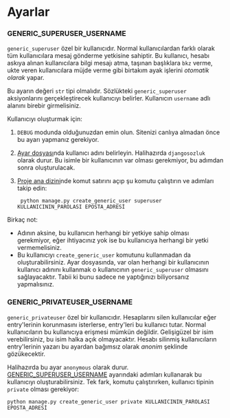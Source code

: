 # Ayarlar

### GENERIC_SUPERUSER_USERNAME
`generic_superuser` özel bir kullanıcıdır. Normal kullanıcılardan farklı olarak
tüm kullanıcılara mesaj gönderme yetkisine sahiptir. Bu kullanıcı, hesabı askıya
alınan kullanıcılara bilgi mesajı atma, taşınan başlıklara `bkz` verme,
ukte veren kullanıcılara müjde verme gibi birtakım ayak işlerini *otomatik olarak*
yapar.

Bu ayarın değeri `str` tipi olmalıdır. Sözlükteki `generic_superuser` aksiyonlarını
gerçekleştirecek kullanıcıyı belirler. Kullanıcın `username` adlı alanını birebir
girmelisiniz.

Kullanıcıyı oluşturmak için:

1. `DEBUG` modunda olduğunuzdan emin olun. Sitenizi canlıya almadan önce bu
ayarı yapmanız gerekiyor.
2. [Ayar dosyası](/dictionary/utils/settings.py)nda kullanıcı adını belirleyin. Halihazırda
`djangosozluk` olarak durur. Bu isimle bir kullanıcının var olması gerekmiyor, bu adımdan
sonra oluşturulacak.
3. [Proje ana dizini](/../../)nde komut satırını açıp şu komutu çalıştırın ve adımları takip edin:

        python manage.py create_generic_user superuser KULLANICININ_PAROLASI EPOSTA_ADRESİ

Birkaç not:
* Adının aksine, bu kullanıcın herhangi bir yetkiye sahip olması gerekmiyor, eğer
ihtiyacınız yok ise bu kullanıcıya herhangi bir yetki vermemelisiniz.
* Bu kullanıcıyı `create_generic_user` komutunu kullanmadan da oluşturabilirsiniz.
Ayar dosyasında, var olan herhangi bir kullanıcının kullanıcı adınını kullanmak o kullanıcının
`generic_superuser` olmasını sağlayacaktır. Tabii ki bunu sadece ne yaptığınızı
biliyorsanız yapmalısınız.

### GENERIC_PRIVATEUSER_USERNAME
`generic_privateuser` özel bir kullanıcıdır. Hesaplarını silen kullanıcılar eğer entry'lerinin
korunmasını isterlerse, entry'leri bu kullanıcı tutar. Normal kullanıcıların bu kullanıcıya
erişmesi mümkün değildir. Gelişigüzel bir isim verebilirsiniz, bu isim halka açık olmayacaktır.
Hesabı silinmiş kullanıcıların entry'lerinin yazarı bu ayardan bağımsız olarak *anonim* şeklinde gözükecektir.

Halihazırda bu ayar `anonymous` olarak durur. [GENERIC_SUPERUSER_USERNAME](#generic_superuser_username) ayarındaki adımları kullanarak bu kullanıcıyı
oluşturabilirsiniz. Tek fark, komutu çalıştırırken, kullanıcı tipinin `private` olması gerekiyor:

    python manage.py create_generic_user private KULLANICININ_PAROLASI EPOSTA_ADRESİ
